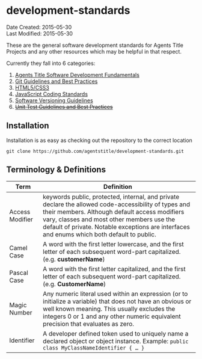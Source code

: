 # development-standards 

Date Created: 2015-05-30  
Last Modified: 2015-05-30    

These are the general software development standards for Agents Title Projects and any other resources which may be helpful in that respect.

Currently they fall into 6 categories:

1. [Agents Title Software Development Fundamentals](software_development_fundamentals.md)
2. [Git Guidelines and Best Practices](git_guidelines.md)
3. [HTML5/CSS3](html_css_coding_standards.md)
4. [JavaScript Coding Standards](javascript_coding_standards.md)
5. [Software Versioning Guidelines](software_versioning_guidelines.md)
6. ~~[Unit Test Guidelines and Best Practices](unit_test_guidelines.md)~~


## Installation

Installation is as easy as checking out the repository to the correct location

    git clone https://github.com/agentstitle/development-standards.git

## Terminology & Definitions

|Term | Definition                                                |
|-------------| ----------------------------------------------------------|
|Access Modifier | keywords public, protected, internal, and private declare the allowed code-accessibility of types and their members. Although default access modifiers vary, classes and most other members use the default of private. Notable exceptions are interfaces and enums which both default to public.|
|Camel Case | A word with the first letter lowercase, and the first letter of each subsequent word-part capitalized. (e.g. **customerName**) |
|Pascal Case | A word with the first letter capitalized, and the first letter of each subsequent word-part capitalized. (e.g. **CustomerName**) |
| Magic Number | Any numeric literal used within an expression (or to initialize a variable) that does not have an obvious or well known meaning. This usually excludes the integers 0 or 1 and any other numeric equivalent precision that evaluates as zero. |
| Identifier | A developer defined token used to uniquely name a declared object or object instance. Example: `public class MyClassNameIdentifier { … }` |

